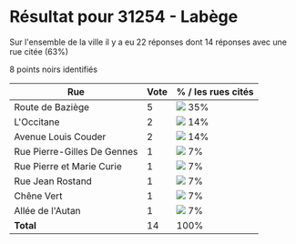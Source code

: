 # Résultat pour 31254 - Labège

Sur l'ensemble de la ville il y a eu 22 réponses dont 14 réponses avec une rue citée (63%)

8 points noirs identifiés

| Rue | Vote | % / les rues cités|
|-----|------|-------------------|
| Route de Baziège | 5 | <img src="../../img/bar_35.gif" />&nbsp;35%|
| L'Occitane | 2 | <img src="../../img/bar_14.gif" />&nbsp;14%|
| Avenue Louis Couder | 2 | <img src="../../img/bar_14.gif" />&nbsp;14%|
| Rue Pierre-Gilles De Gennes | 1 | <img src="../../img/bar_7.gif" />&nbsp;7%|
| Rue Pierre et Marie Curie | 1 | <img src="../../img/bar_7.gif" />&nbsp;7%|
| Rue Jean Rostand | 1 | <img src="../../img/bar_7.gif" />&nbsp;7%|
| Chêne Vert | 1 | <img src="../../img/bar_7.gif" />&nbsp;7%|
| Allée de l'Autan | 1 | <img src="../../img/bar_7.gif" />&nbsp;7%|
| **Total** | 14 | 100%|
